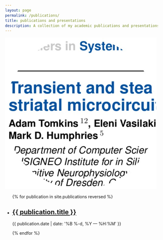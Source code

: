 ```yaml
---
layout: page
permalink: /publications/
title: publications and presentations
description: A collection of my academic publications and presentations.
---
```


<img class="col one right" src="/img/publications.jpg">

<ul class="post-list">
{% for publication in site.publications reversed %}
    <li>
        <h2><a class="poem-title" href="{{ publication.url | prepend: site.baseurl }}">{{ publication.title }}</a></h2>
        <p class="post-meta">{{ publication.date | date: '%B %-d, %Y — %H:%M' }}</p>
      </li>
{% endfor %}
</ul>

